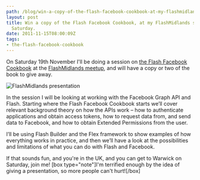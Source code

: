 ```yaml
---
path: /blog/win-a-copy-of-the-flash-facebook-cookbook-at-my-flashmidlands-session-this-saturday/
layout: post
title: Win a copy of the Flash Facebook Cookbook, at my FlashMidlands session, this
  Saturday.
date: 2011-11-15T08:00:09Z
tags:
- the-flash-facebook-cookbook
---
```


On Saturday 19th November I'll be doing a session on [the Flash Facebook Cookbook](http://www.psyked.co.uk/category/the-flash-facebook-cookbook) at the [FlashMidlands meetup](http://www.flashmidlands.com/2011/10/next-meeting-warwick-university-date-tbc/), and will have a copy or two of the book to give away.

![](https://uploads.psyked.co.uk/2011/11/packt-presentation.png "FlashMidlands presentation")

In the session I will be looking at working with the Facebook Graph API and Flash. Starting where the Flash Facebook Cookbook starts we’ll cover relevant background theory on how the APIs work – how to authenticate applications and obtain access tokens, how to request data from, and send data to Facebook, and how to obtain Extended Permissions from the user.

I’ll be using Flash Builder and the Flex framework to show examples of how everything works in practice, and then we’ll have a look at the possibilities and limitations of what you can do with Flash and Facebook.

If that sounds fun, and you're in the UK, and you can get to Warwick on Saturday, join me! \[box type="note"\]I'm terrified enough by the idea of giving a presentation, so more people can't hurt!\[/box\]